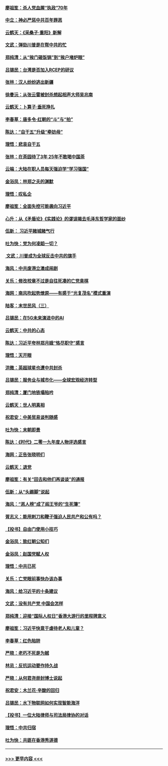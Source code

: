 #### [廖祖笙：杀人党血腥“执政”70年](../pages/nsc993/n11745144.md?t=12260022) 
#### [中立：神必严惩中共百年罪恶](../pages/nsc993/n11744970.md?t=12260022) 
#### [云鹤天：《采桑子‧重阳》新解](../pages/nsc993/n11744948.md?t=12260022) 
#### [文武：弹劾川普是在帮中共的忙](../pages/nsc993/n11744758.md?t=12260022) 
#### [郑纯清：从“挨门砸饭锅”到“挨户堵炉眼”](../pages/nsc993/n11744745.md?t=12260022) 
#### [吕锡民：台湾是否加入RCEP的研议](../pages/nsc993/n11744701.md?t=12260022) 
#### [张林：汉人纷纷逃出新疆](../pages/nsc993/n11743530.md?t=12260022) 
#### [徐曼沅：从张云雷被封杀想起相声大师吴兆南](../pages/nsc993/n11741816.md?t=12260022) 
#### [云鹤天：卜算子‧垂死挣扎](../pages/nsc993/n11739956.md?t=12260022) 
#### [李春草：唐多令‧红朝的“斗”与“拍”](../pages/nsc993/n11739830.md?t=12260022) 
#### [陈达：“自干五”升级“牵妨母”](../pages/nsc993/n11739724.md?t=12260022) 
#### [理悟：悲哀自干五](../pages/nsc993/n11739547.md?t=12260022) 
#### [张林：在茶园待了3年 25年不敢喝中国茶](../pages/nsc993/n11739240.md?t=12260022) 
#### [云端：大陆在职人员每天强迫学“学习强国”](../pages/nsc993/n11738735.md?t=12260022) 
#### [金浴凤：林郑之夫的渊默](../pages/nsc993/n11737735.md?t=12260022) 
#### [理悟：叹私企](../pages/nsc993/n11737715.md?t=12260022) 
#### [廖祖笙：全面失控可能袭向习近平](../pages/nsc993/n11737704.md?t=12260022) 
#### [心升：从《矛盾论》《实践论》的谬误揭去毛泽东哲学家的面纱](../pages/nsc993/n11736962.md?t=12260022) 
#### [伍新： 习近平赌城赌气行](../pages/nsc993/n11736929.md?t=12260022) 
#### [吐为快：党为何凌蹈一切？](../pages/nsc993/n11736915.md?t=12260022) 
#### [ 文武：川普成为全球反击中共的旗手](../pages/nsc993/n11736882.md?t=12260022) 
#### [海风：中共废港立澳成闹剧](../pages/nsc993/n11735857.md?t=12260022) 
#### [关乐：修改校章不过是自往死凑的亡党臭棋](../pages/nsc993/n11735097.md?t=12260022) 
#### [海网：南风吹起势燎原——有感于“光复茂名”模式重演](../pages/nsc993/n11732308.md?t=12260022) 
#### [陆客：末世民风（三）](../pages/nsc993/n11732211.md?t=12260022) 
#### [吕锡民：在5G未来演进中的AI](../pages/nsc993/n11730010.md?t=12260022) 
#### [云鹤天：中共的心态](../pages/nsc993/n11729906.md?t=12260022) 
#### [陈达：习近平夸林郑月娥“恪尽职守”感言](../pages/nsc993/n11729881.md?t=12260022) 
#### [理悟：天开眼](../pages/nsc993/n11729699.md?t=12260022) 
#### [洪微：英超球星也遭中共封杀](../pages/nsc993/n11727243.md?t=12260022) 
#### [吕锡民：服务业与城市化——全球宏观经济转型](../pages/nsc993/n11725845.md?t=12260022) 
#### [郑纯清：厦门地铁塌陷吟](../pages/nsc993/n11725813.md?t=12260022) 
#### [云鹤天：世人明真相](../pages/nsc993/n11725621.md?t=12260022) 
#### [祝君安：中美贸易谈判随感](../pages/nsc993/n11725609.md?t=12260022) 
#### [吐为快：末朝即景](../pages/nsc993/n11723365.md?t=12260022) 
#### [陈达：《时代》二零一九年度人物评选感言](../pages/nsc993/n11723337.md?t=12260022) 
#### [海网：正告张晓明们](../pages/nsc993/n11723228.md?t=12260022) 
#### [云鹤天：退党](../pages/nsc993/n11723056.md?t=12260022) 
#### [廖祖笙：有关“回去和他们再谈谈”的通报](../pages/nsc993/n11722442.md?t=12260022) 
#### [伍新：从“头踢脚”说起](../pages/nsc993/n11722429.md?t=12260022) 
#### [海风：“恶人榜”成了阎王爷的“生死簿”](../pages/nsc993/n11722272.md?t=12260022) 
#### [胥志义：能用剌刀和鞭子强迫人民共产和公有吗？](../pages/nsc993/n11720569.md?t=12260022) 
#### [【投书】自由门使用小技巧](../pages/nsc993/n11720180.md?t=12260022) 
#### [金浴凤：致红朝公知们](../pages/nsc993/n11720563.md?t=12260022) 
#### [金浴凤：赵国党赋人权](../pages/nsc993/n11720533.md?t=12260022) 
#### [理悟：中共已死](../pages/nsc993/n11720233.md?t=12260022) 
#### [关乐：亡党眼前事快办该办事](../pages/nsc993/n11719160.md?t=12260022) 
#### [海风：给习近平的十条建议](../pages/nsc993/n11717616.md?t=12260022) 
#### [文武：没有共产党 中国会怎样](../pages/nsc993/n11717584.md?t=12260022) 
#### [郑纯清：迎接“国际人权日”香港大游行的里程牌意义](../pages/nsc993/n11717417.md?t=12260022) 
#### [廖祖笙：习近平快意于虐待老人和儿童？](../pages/nsc993/n11715313.md?t=12260022) 
#### [李春草：红色陷阱](../pages/nsc993/n11715029.md?t=12260022) 
#### [严晓：老朽不死是为贼](../pages/nsc993/n11712910.md?t=12260022) 
#### [林忌：反抗运动要作持久战](../pages/nsc993/n11712623.md?t=12260022) 
#### [严晓：从何君尧册封博士说起](../pages/nsc993/n11712465.md?t=12260022) 
#### [祝君安：木兰花·辛酸的回归](../pages/nsc993/n11712381.md?t=12260022) 
#### [吕锡民：水下物联网如何实现智能海洋](../pages/nsc993/n11711158.md?t=12260022) 
#### [【投书】一位大陆律师与司法局律协的对话](../pages/nsc993/n11709675.md?t=12260022) 
#### [理悟：中共归宿](../pages/nsc993/n11710059.md?t=12260022) 
#### [吐为快：共匪在香港秀道德](../pages/nsc993/n11709979.md?t=12260022) 

----
#### [ >>> 更早内容 <<< ](../indexes/nsc993-earlier.md)

